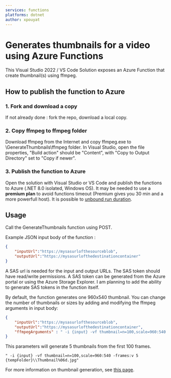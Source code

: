 ```yaml
---
services: functions
platforms: dotnet
author: xpouyat
---
```


# Generates thumbnails for a video using Azure Functions

This Visual Studio 2022 / VS Code Solution exposes an Azure Function that create thumbnail(s) using ffmpeg.

## How to publish the function to Azure

### 1. Fork and download a copy

If not already done : fork the repo, download a local copy.

### 2. Copy ffmpeg to ffmpeg folder

Download ffmpeg from the Internet and copy ffmpeg.exe to \GenerateThumbnails\ffmpeg folder.
In Visual Studio, open the file properties, "Build action" should be "Content", with "Copy to Output Directory" set to "Copy if newer".

### 3. Publish the function to Azure

Open the solution with Visual Studio or VS Code and publish the functions to Azure (.NET 8.0 isolated, Windows OS).
It may be needed to use a **premium plan** to avoid functions timeout (Premium gives you 30 min and a more powerfull host).
It is possible to [unbound run duration](https://docs.microsoft.com/en-us/azure/azure-functions/functions-premium-plan#longer-run-duration).

## Usage

Call the GenerateThumbnails function using POST.

Example JSON input body of the function :

```json
{
    "inputUrl":"https://mysasurlofthesourceblob",
    "outputUrl":"https://mysasurlofthedestinationcontainer"
}
```

A SAS url is needed for the input and output URLs. The SAS token should have read/write permissions. A SAS token can be generated from the Azure portal or using the Azure Storage Explorer. I am planning to add the ability to generate SAS tokens in the function itself.

By default, the function generates one 960x540 thumbnail. You can change the number of thumbnails or sizes by adding and modifying the ffmpeg arguments in input body:

```json
{
    "inputUrl":"https://mysasurlofthesourceblob",
    "outputUrl":"https://mysasurlofthedestinationcontainer",
    "ffmpegArguments" : " -i {input} -vf thumbnail=n=100,scale=960:540 -frames:v 1 {tempFolder}\\Thumbnail%06d.jpg"
}
```

This parameters will generate 5 thumbnails from the first 100 frames.

```
" -i {input} -vf thumbnail=n=100,scale=960:540 -frames:v 5 {tempFolder}\\Thumbnail%06d.jpg"
```

For more information on thumbnail generation, see [this page](https://trac.ffmpeg.org/wiki/Create%20a%20thumbnail%20image%20every%20X%20seconds%20of%20the%20video).
